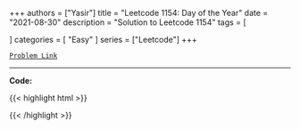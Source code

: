 
+++
authors = ["Yasir"]
title = "Leetcode 1154: Day of the Year"
date = "2021-08-30"
description = "Solution to Leetcode 1154"
tags = [
    
]
categories = [
    "Easy"
]
series = ["Leetcode"]
+++



[`Problem Link`](https://leetcode.com/problems/day-of-the-year/description/)

---

**Code:**

{{< highlight html >}}

{{< /highlight >}}

